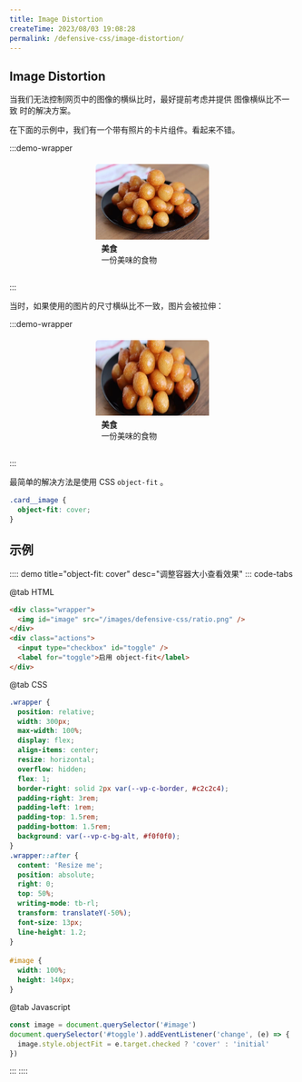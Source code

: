 ```yaml
---
title: Image Distortion
createTime: 2023/08/03 19:08:28
permalink: /defensive-css/image-distortion/
---
```


## Image Distortion

当我们无法控制网页中的图像的横纵比时，最好提前考虑并提供 图像横纵比不一致 时的解决方案。

在下面的示例中，我们有一个带有照片的卡片组件。看起来不错。

:::demo-wrapper

<div style="width:200px;margin:20px auto;padding-bottom:10px;border-radius:5px;overflow:hidden;box-shadow:var(--vp-shadow-2)">
  <div style="width: 200px;height:133px;overflow:hidden">
    <img src="/images/defensive-css/ratio.png" alt="">
  </div>
  <h4 style="margin:5px 10px 0">美食</h4>
  <p style="margin:0 10px;font-size:14px">一份美味的食物</p>
</div>
:::

当时，如果使用的图片的尺寸横纵比不一致，图片会被拉伸：

:::demo-wrapper

<div style="width:200px;margin:20px auto;padding-bottom:10px;border-radius:5px;overflow:hidden;box-shadow:var(--vp-shadow-2)">
  <div style="width: 200px;height:133px;overflow:hidden">
    <img style="height:195px;position:relative;top:-33px;" src="/images/defensive-css/ratio.png" alt="">
  </div>
  <h4 style="margin:5px 10px 0">美食</h4>
  <p style="margin:0 10px;font-size:14px">一份美味的食物</p>
</div>
:::

最简单的解决方法是使用 CSS `object-fit` 。

```css
.card__image {
  object-fit: cover;
}
```

## 示例

:::: demo title="object-fit: cover" desc="调整容器大小查看效果"
::: code-tabs

@tab HTML

```html
<div class="wrapper">
  <img id="image" src="/images/defensive-css/ratio.png" />
</div>
<div class="actions">
  <input type="checkbox" id="toggle" />
  <label for="toggle">启用 object-fit</label>
</div>
```

@tab CSS

```css
.wrapper {
  position: relative;
  width: 300px;
  max-width: 100%;
  display: flex;
  align-items: center;
  resize: horizontal;
  overflow: hidden;
  flex: 1;
  border-right: solid 2px var(--vp-c-border, #c2c2c4);
  padding-right: 3rem;
  padding-left: 1rem;
  padding-top: 1.5rem;
  padding-bottom: 1.5rem;
  background: var(--vp-c-bg-alt, #f0f0f0);
}
.wrapper::after {
  content: 'Resize me';
  position: absolute;
  right: 0;
  top: 50%;
  writing-mode: tb-rl;
  transform: translateY(-50%);
  font-size: 13px;
  line-height: 1.2;
}

#image {
  width: 100%;
  height: 140px;
}
```

@tab Javascript

```js
const image = document.querySelector('#image')
document.querySelector('#toggle').addEventListener('change', (e) => {
  image.style.objectFit = e.target.checked ? 'cover' : 'initial'
})
```

:::
::::
